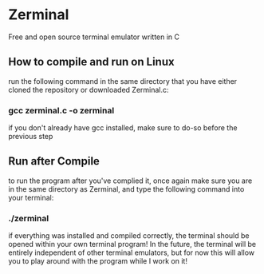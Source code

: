 # Zerminal
Free and open source terminal emulator written in C
## How to compile and run on Linux
run the following command in the same directory that you have either cloned the repository or downloaded Zerminal.c:
### gcc zerminal.c -o zerminal
if you don't already have gcc installed, make sure to do-so before the previous step
## Run after Compile
to run the program after you've complied it, once again make sure you are in the same directory as Zerminal, and type the following command into your terminal:
### ./zerminal
if everything was installed and compiled correctly, the terminal should be opened within your own terminal program!
In the future, the terminal will be entirely independent of other terminal emulators, but for now this will allow you to play around with the program while I work on it!
